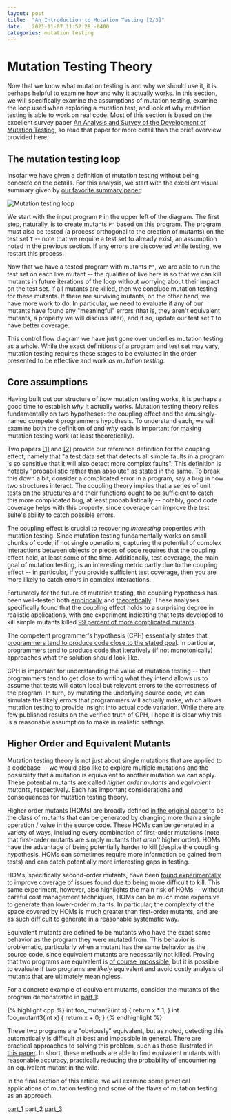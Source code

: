 ```yaml
---
layout: post
title:  "An Introduction to Mutation Testing [2/3]"
date:   2021-11-07 11:52:28 -0400
categories: mutation testing
---
```


# Mutation Testing Theory

Now that we know what mutation testing is and why we should use it, it is perhaps helpful to examine how and why it actually works.  In this section, we will specifically examine the assumptions of mutation testing, examine the loop used when exploring a mutation test, and look at why mutation testing is able to work on real code.  Most of this section is based on the excellent survey paper [An Analysis and Survey of the Development of Mutation Testing](https://ieeexplore.ieee.org/document/5487526), so read that paper for more detail than the brief overview provided here.

## The mutation testing loop

 Insofar we have given a definition of mutation testing without being concrete on the details.  For this analysis, we start with the excellent visual summary given by [our favorite summary paper](https://ieeexplore.ieee.org/document/5487526):

![Mutation testing loop](/~dgeisler/assets/mutation_loop.png)

We start with the input program `P` in the upper left of the diagram.  The first step, naturally, is to create mutants `P'` based on this program.  The program must also be tested (a process orthogonal to the creation of mutants) on the test set `T` -- note that we require a test set to already exist, an assumption noted in the previous section.  If any errors are discovered while testing, we restart this process.

Now that we have a tested program with mutants `P'`, we are able to run the test set on each live mutant -- the qualifier of live here is so that we can kill mutants in future iterations of the loop without worrying about their impact on the test set.  If all mutants are killed, then we conclude mutation testing for these mutants.  If there are surviving mutants, on the other hand, we have more work to do.  In particular, we need to evaluate if any of our mutants have found any "meaningful" errors (that is, they aren't equivalent mutants, a property we will discuss later), and if so, update our test set `T` to have better coverage.

This control flow diagram we have just gone over underlies mutation testing as a whole.  While the exact definitions of a program and test set may vary, mutation testing requires these stages to be evaluated in the order presented to be effective and work _as mutation testing_.

## Core assumptions

Having built out our structure of _how_ mutation testing works, it is perhaps a good time to establish _why_ it actually works. Mutation testing theory relies fundamentally on two hypotheses: the coupling effect and the amusingly-named competent programmers hypothesis.  To understand each, we will examine both the definition of and _why_ each is important for making mutation testing work (at least theoretically).

Two papers [[1]](https://dl.acm.org/doi/10.1145/75309.75324) and [[2]](https://dl.acm.org/doi/10.1145/125489.125473) provide our reference definition for the coupling effect, namely that "a test data set that detects all simple faults in a program is so
sensitive that it will also detect more complex faults".  This definition is notably "probabilistic rather than absolute" as stated in the same.  To break this down a bit, consider a complicated error in a program, say a bug in how two structures interact.  The coupling theory implies that a series of unit tests on the structures and their functions ought to be sufficient to catch this more complicated bug, at least probabilistically -- notably, good code coverage helps with this property, since coverage can improve the test suite's ability to catch possible errors.

The coupling effect is crucial to recovering _interesting_ properties with mutation testing.  Since mutation testing fundamentally works on small chunks of code, if not single operations, capturing the potential of complex interactions between objects or pieces of code requires that the coupling effect hold, at least some of the time.  Additionally, test coverage, the main goal of mutation testing, is an interesting metric partly due to the coupling effect -- in particular, if you provide sufficient test coverage, then you are more likely to catch errors in complex interactions.

Fortunately for the future of mutation testing, the coupling hypothesis has been well-tested both [empirically](https://dl.acm.org/doi/10.1145/125489.125473) and [theoretically](https://www.sciencedirect.com/science/article/pii/S0167642303000224).  These analyses specifically found that the coupling effect holds to a surprising degree in realistic applications, with one experiment indicating that tests developed to kill simple mutants killed [99 percent of more complicated mutants](https://ieeexplore.ieee.org/document/5487526).

The competent programmer's hypothesis (CPH) essentially states that [programmers tend to produce code close to the stated goal](https://ieeexplore.ieee.org/document/1646911).  In particular, programmers tend to produce code that iteratively (if not monotonically) approaches what the solution should look like.

CPH is important for understanding the value of mutation testing -- that programmers tend to get close to writing what they intend allows us to assume that tests will catch local but relevant errors to the correctness of the program.  In turn, by mutating the underlying source code, we can simulate the likely errors that programmers will actually make, which allows mutation testing to provide insight into actual code variation.  While there are few published results on the verified truth of CPH, I hope it is clear why this is a reasonable assumption to make in realistic settings.

## Higher Order and Equivalent Mutants

Mutation testing theory is not just about single mutations that are applied to a codebase -- we would also like to explore multiple mutations and the possibility that a mutation is equivalent to another mutation we can apply.  These potential mutants are called _higher order mutants_ and _equivalent mutants_, respectively.  Each has important considerations and consequences for mutation testing theory.

Higher order mutants (HOMs) are broadly defined [in the original paper](https://ieeexplore.ieee.org/document/4637557) to be the class of mutants that can be generated by changing more than a single operation / value in the source code.  These HOMs can be generated in a variety of ways, including every combination of first-order mutations (note that first-order mutants are simply mutants that _aren't_ higher order).  HOMs have the advantage of being potentially harder to kill (despite the coupling hypothesis, HOMs can sometimes require more information be gained from tests) and can catch potentially more interesting gaps in testing.

HOMs, specifically second-order mutants, have been [found experimentally](https://dl.acm.org/doi/10.5555/1552138.1552140) to improve coverage of issues found due to being more difficult to kill.  This same experiment, however, also highlights the main risk of HOMs -- without careful cost management techniques, HOMs can be much more expensive to generate than lower-order mutants.  In particular, the complexity of the space covered by HOMs is much greater than first-order mutants, and are as such difficult to generate in a reasonable systematic way.

Equivalent mutants are defined to be mutants who have the exact same behavior as the program they were mutated from.  This behavior is problematic, particularly when a mutant has the same behavior as the source code, since equivalent mutants are necessarily not killed.  Proving that two programs are equivalent is [of course impossible](https://link.springer.com/article/10.1007/BF00625279), but it is possible to evaluate if two programs are _likely_ equivalent and avoid costly analysis of mutants that are ultimately meaningless.

For a concrete example of equivalent mutants, consider the mutants of the program demonstrated in [part 1](http://127.0.0.1:4000/~dgeisler/mutation/testing/2021/11/01/mutation-testing1.html):

{% highlight cpp %}
int foo_mutant2(int x) {
  return x * 1;
}
int foo_mutant3(int x) {
  return x + 0;
}
{% endhighlight %}

These two programs are "obviously" equivalent, but as noted, detecting this automatically is difficult at best and impossible in general.  There are practical approaches to solving this problem, such as those illustrated in [this paper](https://link.springer.com/chapter/10.1007/978-3-540-24855-2_155).  In short, these methods are able to find equivalent mutants with reasonable accuracy, practically reducing the probability of encountering an equivalent mutant in the wild.

In the final section of this article, we will examine some practical applications of mutation testing and some of the flaws of mutation testing as an approach.

[part_1](/~dgeisler/mutation/testing/2021/11/01/mutation-testing1.html) part_2 [part_3](/~dgeisler/mutation/testing/2021/11/08/mutation-testing3.html)
